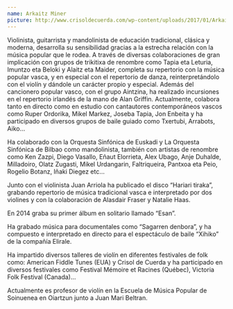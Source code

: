 ```yaml
---
name: Arkaitz Miner
picture: http://www.crisoldecuerda.com/wp-content/uploads/2017/01/Arkaitz-foto-web-ancho-300-2017.jpg
---
```


Violinista, guitarrista y mandolinista de educación tradicional, clásica y moderna, desarrolla su sensibilidad gracias a la estrecha relación con la música popular que le rodea. A través de diversas colaboraciones de gran implicación con grupos de trikitixa de renombre como Tapia eta Leturia, Imuntzo eta Beloki y Alaitz eta Maider, completa su repertorio con la música popular vasca, y en especial con el repertorio de danza, reinterpretándolo con el violín y dándole un carácter propio y especial. Además del cancionero popular vasco, con el grupo Aintzina, ha realizado incursiones en el repertorio irlandés de la mano de Alan Griffin. Actualmente, colabora tanto en directo como en estudio con cantautores contemporáneos vascos como Ruper Ordorika, Mikel Markez, Joseba Tapia, Jon Enbeita y ha participado en diversos grupos de baile guiado como Txertubi, Arrabots, Aiko…

Ha colaborado con la Orquesta Sinfónica de Euskadi y La Orquesta Sinfónica de Bilbao como mandolinista, también con artistas de renombre como Ken Zazpi, Diego Vasallo, Eñaut Elorrieta, Alex Ubago, Anje Duhalde, Milladoiro, Olatz Zugasti, Mikel Urdangarin, Faltriqueira, Pantxoa eta Peio, Rogelio Botanz, Iñaki Diegez etc…

Junto con el violinista Juan Arriola ha publicado el disco “Hariari tiraka”, grabando repertorio de música tradicional vasca e interpretado por dos violines y con la colaboración de Alasdair Fraser y Natalie Haas.

En 2014 graba su primer álbum en solitario llamado “Esan”.

Ha grabado música para documentales como “Sagarren denbora”, y ha compuesto e interpretado en directo para el espectáculo de baile “Xihiko” de la compañía Elirale.

Ha impartido diversos talleres de violín en diferentes festivales de folk como: American Fiddle Tunes (EUA) y Crisol de Cuerda y ha participado en diversos festivales como Festival Mémoire et Racines (Québec), Victoria Folk Festival (Canada)…

Actualmente es profesor de violín en la Escuela de Música Popular de Soinuenea en Oiartzun junto a Juan Mari Beltran.
